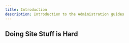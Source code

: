 ```yaml
---
title: Introduction
description: Introduction to the Administration guides
---
```


## Doing Site Stuff is Hard
